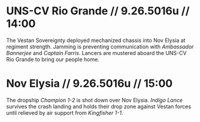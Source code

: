 # UNS-CV Rio Grande // 9.26.5016u // 14:00
The Vestan Sovereignty deployed mechanized chassis into Nov Elysia at regiment strength. Jamming is preventing communication with *Ambassador Bannerjee* and *Captain Farris*. Lancers are mustered aboard the UNS-CV Rio Grande to bring our people home.

# Nov Elysia // 9.26.5016u // 15:00
The dropship *Champion 1-2* is shot down over Nov Elysia. *Indigo Lance* survives the crash landing and holds their drop zone against Vestan forces until relieved by air support from *Kingfisher 1-1*.